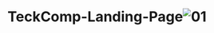 # TeckComp-Landing-Page![01](https://github.com/AnaGabriely/TeckComp-Landing-Page/assets/84465419/e59e7b18-7377-49a6-a503-91ecfb288812)

